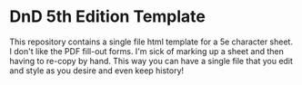 # DnD 5th Edition Template

This repository contains a single file html template for a 5e character sheet. I don't like the PDF fill-out forms. I'm sick of marking up a sheet and then having to re-copy by hand. This way you can have a single file that you edit and style as you desire and even keep history!
